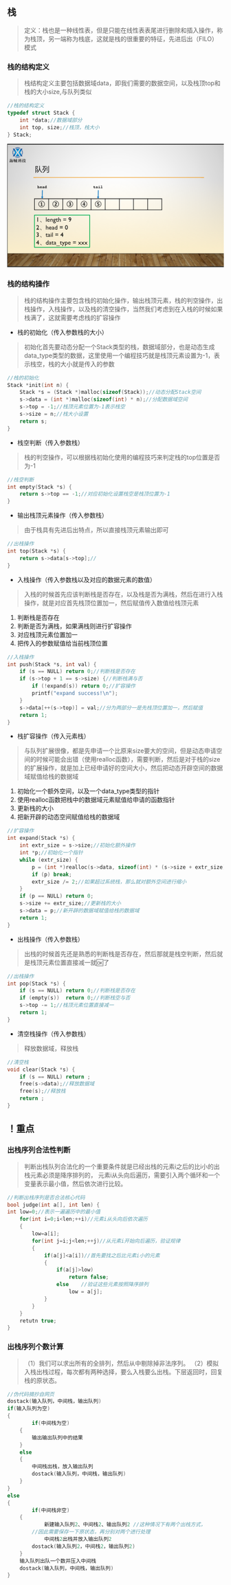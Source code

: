 ## 栈

> 定义：栈也是一种线性表，但是只能在线性表表尾进行删除和插入操作，称为栈顶，另一端称为栈底，这就是栈的很重要的特征，先进后出（FILO）模式

### 栈的结构定义

> 栈结构定义主要包括数据域data，即我们需要的数据空间，以及栈顶top和栈的大小size,与队列类似

``` c
//栈的结构定义
typedef struct Stack {
	int *data;//数据域部分
	int top, size;//栈顶，栈大小
} Stack;
```

![image](https://github.com/hello-sources/Relative_Things/blob/master/img/Data-Structure_img/image-20200215100511198.png?raw=true)

### 栈的结构操作

> 栈的结构操作主要包含栈的初始化操作，输出栈顶元素，栈的判空操作，出栈操作，入栈操作，以及栈的清空操作，当然我们考虑到在入栈的时候如果栈满了，这就需要考虑栈的扩容操作

- 栈的初始化（传入参数栈的大小）

> 初始化首先要动态分配一个Stack类型的栈，数据域部分，也是动态生成data_type类型的数据，这里使用一个编程技巧就是栈顶元素设置为-1，表示栈空，栈的大小就是传入的参数

``` c
//栈的初始化
Stack *init(int n) {
	Stack *s = (Stack *)malloc(sizeof(Stack));//动态分配Stack空间
	s->data = (int *)malloc(sizeof(int) * n);//分配数据域空间
	s->top = -1;//栈顶元素位置为-1表示栈空
	s->size = n;//栈大小设置
	return s;
}
```

- 栈空判断（传入参数栈）

> 栈的判空操作，可以根据栈初始化使用的编程技巧来判定栈的top位置是否为-1

``` c
//栈空判断
int empty(Stack *s) {
	return s->top == -1;//对应初始化设置栈空是栈顶位置为-1
}
```

- 输出栈顶元素操作（传入参数栈）

> 由于栈具有先进后出特点，所以直接栈顶元素输出即可

``` c
//出栈操作
int top(Stack *s) {
	return s->data[s->top];//
}
```

- 入栈操作（传入参数栈以及对应的数据元素的数值）

> 入栈的时候首先应该判断栈是否存在，以及栈是否为满栈，然后在进行入栈操作，就是对应首先栈顶位置加一，然后赋值传入数值给栈顶元素

1. 判断栈是否存在
2. 判断是否为满栈，如果满栈则进行扩容操作
3. 对应栈顶元素位置加一
4. 把传入的参数赋值给当前栈顶位置

``` c
//入栈操作
int push(Stack *s, int val) {
	if (s == NULL) return 0;//判断栈是否存在
	if (s->top + 1 == s->size) {//判断栈满与否
		if (!expand(s)) return 0;//扩容操作
		printf("expand success!\n");
	}
	s->data[++(s->top)] = val;//分为两部分一是先栈顶位置加一，然后赋值
	return 1; 
}
```

- 栈扩容操作（传入元素栈）

> 与队列扩展很像，都是先申请一个比原来size要大的空间，但是动态申请空间的时候可能会出错（使用realloc函数），需要判断，然后是对于栈的size的扩展操作，就是加上已经申请好的空间大小，然后把动态开辟空间的数据域赋值给栈的数据域

1. 初始化一个额外空间，以及一个data_type类型的指针
2. 使用realloc函数把栈中的数据域元素赋值给申请的函数指针
3. 更新栈的大小
4. 把新开辟的动态空间赋值给栈的数据域

``` c
//扩容操作
int expand(Stack *s) {
	int extr_size = s->size;//初始化额外操作
	int *p;//初始化一个指针
	while (extr_size) {
		p = (int *)realloc(s->data, sizeof(int) * (s->size + extr_size));//使用realloc函数动态开辟空间，并且把原先栈数据域赋值进去
		if (p) break;
		extr_size /= 2;//如果超过系统栈，那么就对额外空间进行缩小
	}
	if (p == NULL) return 0;
	s->size += extr_size;//更新栈的大小
	s->data = p;//新开辟的数据域赋值给栈的数据域
	return 1;
} 
```

- 出栈操作（传入参数栈）

> 出栈的时候首先还是熟悉的判断栈是否存在，然后那就是栈空判断，然后就是栈顶元素位置直接减一就🆗了

``` c
//出栈操作
int pop(Stack *s) {
	if (s == NULL) return 0;//判断栈是否存在
	if (empty(s))  return 0;//判断栈空与否
	s->top -= 1;//栈顶元素位置直接减一
	return 1;
}
```

- 清空栈操作（传入参数栈）

> 释放数据域，释放栈

``` c
//清空栈
void clear(Stack *s) {
	if (s == NULL) return ;
	free(s->data);//释放数据域
	free(s);//释放栈
	return ;
}
```

## ！重点

### 出栈序列合法性判断

> 判断出栈队列合法化的一个重要条件就是已经出栈的元素i之后的比i小的出栈元素必须是降序排列的， 元素i从头向后遍历，需要引入两个循环和一个变量表示最小值，然后依次进行比较。 

``` c
//判断出栈序列是否合法核心代码
bool judge(int a[], int len) {
int low=0;//表示一遍遍历中的最小值
    for(int i=0;i<len;++i)//元素i从头向后依次遍历
    {
        low=a[i];
        for(int j=i;j<len;++j)//从元素i开始向后遍历，验证规律
        {
            if(a[j]<a[i])//首先要找之后比元素i小的元素
            {
                if(a[j]>low)
                    return false;
                else    //验证这些元素按照降序排列
                    low = a[j];
            }
        }
    }
    retutn true;
}
```



### 出栈序列个数计算

> （1）我们可以求出所有的全排列，然后从中剔除掉非法序列。
> （2）模拟入栈出栈过程，每次都有两种选择，要么入栈要么出栈。下层返回时，回复栈的原状态。

``` c
//伪代码摘抄自网页
dostack(输入队列，中间栈，输出队列)  
if(输入队列为空)  
{  
        if(中间栈为空)  
    {
        输出输出队列中的结果 
    }
    else  
    {
        中间栈出栈，放入输出队列  
        dostack(输入队列，中间栈，输出队列)
    }
}
else  
{
        if(中间栈非空) 
    { 
            新建输入队列2、中间栈2、输出队列2 //这种情况下有两个出栈方式，
        //因此需要保存一下原状态，再分别对两个进行处理
            中间栈2出栈并放入输出队列2  
        dostack(输入队列2，中间栈2，输出队列2)
    }
    输入队列出队一个数并压入中间栈  
    dostack(输入队列，中间栈，输出队列) 
}
```

